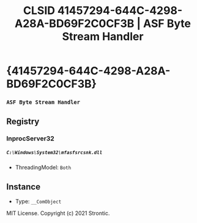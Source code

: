 ﻿---
title: "CLSID 41457294-644C-4298-A28A-BD69F2C0CF3B | ASF Byte Stream Handler"
excerpt: What is COM-Object CLSID 41457294-644C-4298-A28A-BD69F2C0CF3B?
---

# {41457294-644C-4298-A28A-BD69F2C0CF3B}

### `ASF Byte Stream Handler`

## Registry


### InprocServer32

##### `C:\Windows\System32\mfasfsrcsnk.dll`
* ThreadingModel: `Both`

## Instance

* Type: `__ComObject`

MIT License. Copyright (c) 2021 Strontic.


